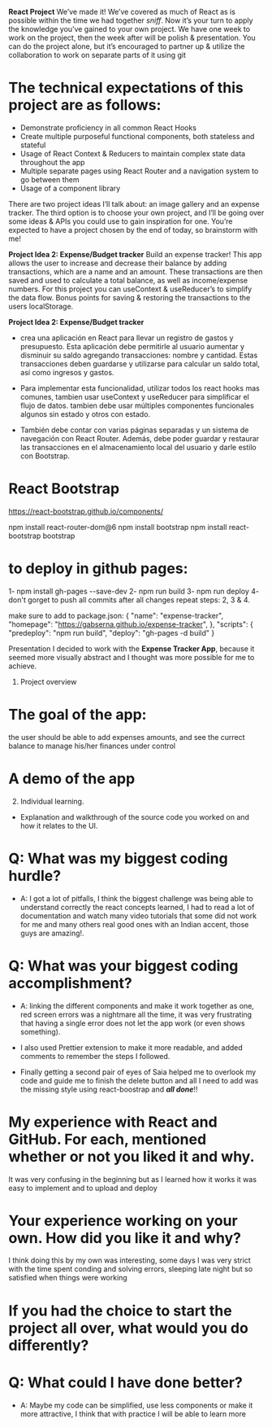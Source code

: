 **React Project**
We’ve made it! We’ve covered as much of React as is possible within the time we had together *sniff*. Now it’s your turn to apply the knowledge you’ve gained to your own project. We have one week to work on the project, then the week after will be polish & presentation. You can do the project alone, but it’s encouraged to partner up & utilize the collaboration to work on separate parts of it using git

# The technical expectations of this project are as follows:
* Demonstrate proficiency in all common React Hooks
* Create multiple purposeful functional components, both stateless and stateful
* Usage of React Context & Reducers to maintain complex state data throughout the app
* Multiple separate pages using React Router and a navigation system to go between them
* Usage of a component library

There are two project ideas I’ll talk about: an image gallery and an expense tracker. The third option is to choose your own project, and I’ll be going over some ideas & APIs you could use to gain inspiration for one. You’re expected to have a project chosen by the end of today, so brainstorm with me!

**Project Idea 2: Expense/Budget tracker**
Build an expense tracker! This app allows the user to increase and decrease their balance by adding transactions, which are a name and an amount. These transactions are then saved and used to calculate a total balance, as well as income/expense numbers. For this project you can useContext & useReducer’s to simplify the data flow. Bonus points for saving & restoring the transactions to the users localStorage.


**Project Idea 2: Expense/Budget tracker**
* crea una aplicación en React para llevar un registro de gastos y presupuesto. Esta aplicación debe permitirle al usuario aumentar y disminuir su saldo agregando transacciones: nombre y cantidad. Estas transacciones deben guardarse y utilizarse para calcular un saldo total, así como ingresos y gastos.

* Para implementar esta funcionalidad, utilizar todos los react hooks mas comunes, tambien usar useContext y useReducer para simplificar el flujo de datos. tambien debe usar múltiples componentes funcionales algunos sin estado y otros con estado.

* También debe contar con varias páginas separadas y un sistema de navegación con React Router. Además, debe poder guardar y restaurar las transacciones en el almacenamiento local del usuario y darle estilo con Bootstrap.

# React Bootstrap
https://react-bootstrap.github.io/components/

npm install react-router-dom@6
npm install bootstrap
npm install react-bootstrap bootstrap

# to deploy in github pages:
1- npm install gh-pages --save-dev
2- npm run build
3- npm run deploy
4- don't gorget to push all commits
after all changes repeat steps: 2, 3 & 4.

make sure to add to package.json:
{
  "name": "expense-tracker",
  "homepage": "https://gabserna.github.io/expense-tracker",
  },
  "scripts": {
    "predeploy": "npm run build",
    "deploy": "gh-pages -d build"
  }



Presentation
I decided to work with the **Expense Tracker App**, because it seemed more visually abstract and I thought was more possible for me to achieve.

1. Project overview
# The goal of the app:
the user should be able to add expenses amounts, and see the currect balance to manage his/her finances under control

# A demo of the app

2. Individual learning.
- Explanation and walkthrough of the source code you worked on and how it relates to the UI. 

# Q: What was my biggest coding hurdle?
- A: I got a lot of pitfalls, I think the biggest challenge was being able to understand correctly the react concepts learned, I had to read a lot of documentation and watch many video tutorials that some did not work for me and many others real good ones with an Indian accent, those guys are amazing!.

# Q: What was your biggest coding accomplishment?
- A: linking the different components and make it work together as one, red screen errors was a nightmare all the time, it was very frustrating that having a single error does not let the app work (or even shows something).


- I also used Prettier extension to make it more readable, and added comments to remember the steps I followed.

- Finally getting a second pair of eyes of Saia helped me to overlook my code and guide me to finish the delete button and all I need to add was the missing style using react-boostrap and ***all done***!!


# My experience with React and GitHub. For each, mentioned whether or not you liked it and why.
It was very confusing in the beginning but as I learned how it works it was easy to implement and to upload and deploy 


# Your experience working on your own. How did you like it and why?
I think doing this by my own was interesting, some days I was very strict with the time spent conding and solving errors, sleeping late night but so satisfied when things were working


# If you had the choice to start the project all over, what would you do differently?

# Q: What could I have done better?
- A: Maybe my code can be simplified, use less components or make it more attractive, I think that with practice I will be able to learn more